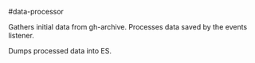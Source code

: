 #data-processor

Gathers initial data from gh-archive.
Processes data saved by the events listener.

Dumps processed data into ES.

